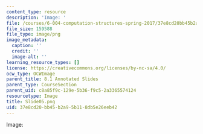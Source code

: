 ```yaml
---
content_type: resource
description: 'Image: '
file: /courses/6-004-computation-structures-spring-2017/37e8cd20bb45b2a95b118db5e26eeb42_Slide05.png
file_size: 159588
file_type: image/png
image_metadata:
  caption: ''
  credit: ''
  image-alt: ''
learning_resource_types: []
license: https://creativecommons.org/licenses/by-nc-sa/4.0/
ocw_type: OCWImage
parent_title: 8.1 Annotated Slides
parent_type: CourseSection
parent_uid: c8a85f9c-129e-5b36-f9c5-2a3365574124
resourcetype: Image
title: Slide05.png
uid: 37e8cd20-bb45-b2a9-5b11-8db5e26eeb42
---
```

Image: 
